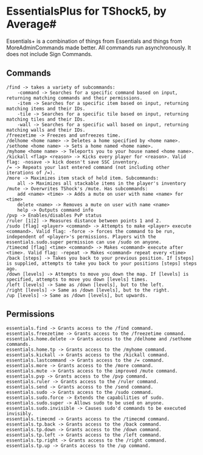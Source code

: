 # EssentialsPlus for TShock5, by Average#

Essentials+ is a combination of things from Essentials and things from MoreAdminCommands made better. All commands run asynchronously.
It does not include Sign Commands.

## Commands ##

    /find -> takes a variety of subcommands:
        -command -> Searches for a specific command based on input, returning matching commands and their permissions.
        -item -> Searches for a specific item based on input, returning matching items and their IDs.
        -tile -> Searches for a specific tile based on input, returning matching tiles and their IDs.
        -wall -> Searches for a specific wall based on input, returning matching walls and their IDs.
    /freezetime -> Freezes and unfreezes time.
    /delhome <home name> -> Deletes a home specified by <home name>.
    /sethome <home name> -> Sets a home named <home name>.
    /myhome <home name> -> Teleports you to your house named <home name>.
    /kickall <flag> <reason> -> Kicks every player for <reason>. Valid flag: -nosave -> kick doesn't save SSC inventory.
    /= -> Repeats your last entered command (not including other iterations of /=).
	/more -> Maximizes item stack of held item. Subcommands:
		all -> Maximizes all stackable items in the player's inventory
    /mute -> Overwrites TShock's /mute. Has subcommands:
        add <name> <time> -> Adds a mute on user with name <name> for <time>
        delete <name> -> Removes a mute on user with name <name>
        help -> Outputs command info
    /pvp -> Enables/disables PvP status
    /ruler [1|2] -> Measures distance between points 1 and 2.
    /sudo [flag] <player> <command> -> Attempts to make <player> execute <command>. Valid flag: -force -> forces the command to be run, independent of <player>'s permissions. Players with the essentials.sudo.super permission can use /sudo on anyone.
    /timecmd [flag] <time> <command> -> Makes <command> execute after <time>. Valid flag: -repeat -> Makes <command> repeat every <time>
    /back [steps] -> Takes you back to your previous position. If [steps] is supplied, attempts to take you back to your positions [steps] steps ago.
    /down [levels] -> Attempts to move you down the map. If [levels] is specified, attempts to move you down [levels] times.
    /left [levels] -> Same as /down [levels], but to the left.
    /right [levels] -> Same as /down [levels], but to the right.
    /up [levels] -> Same as /down [levels], but upwards.

## Permissions ##

	essentials.find -> Grants access to the /find command.
	essentials.freezetime -> Grants access to the /freezetime command.
	essentials.home.delete -> Grants access to the /delhome and /sethome commands.
	essentials.home.tp -> Grants access to the /myhome command.
	essentials.kickall -> Grants access to the /kickall command.
	essentials.lastcommand -> Grants access to the /= command.
	essentials.more -> Grants access to the /more command.
	essentials.mute -> Grants access to the improved /mute command.
	essentials.pvp -> Grants access to the /pvp command.
	essentials.ruler -> Grants access to the /ruler command.
	essentials.send -> Grants access to the /send command.
	essentials.sudo -> Grants access to the /sudo command.
	essentials.sudo.force -> Extends the capabilities of sudo.
	essentials.sudo.super -> Allows sudo to be used on anyone.
	essentials.sudo.invisible -> Causes sudo'd commands to be executed invisibly.
	essentials.timecmd -> Grants access to the /timecmd command.
	essentials.tp.back -> Grants access to the /back command.
	essentials.tp.down -> Grants access to the /down command.
	essentials.tp.left -> Grants access to the /left command.
	essentials.tp.right -> Grants access to the /right command.
	essentials.tp.up -> Grants access to the /up command.
